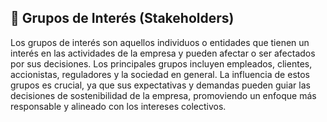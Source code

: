## 🤝 Grupos de Interés (Stakeholders)

Los grupos de interés son aquellos individuos o entidades que tienen un interés en las actividades de la empresa y pueden afectar o ser afectados por sus decisiones. Los principales grupos incluyen empleados, clientes, accionistas, reguladores y la sociedad en general. La influencia de estos grupos es crucial, ya que sus expectativas y demandas pueden guiar las decisiones de sostenibilidad de la empresa, promoviendo un enfoque más responsable y alineado con los intereses colectivos.
